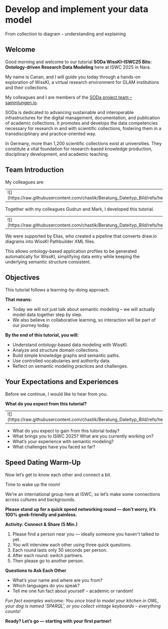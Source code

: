 <!--
*titel:
*author:in/urheber:in: 
orcid: 
email: SODa@sammlungen.io
*lizenz: cc by
lizenzlink: https://creativecommons.org/
*persistenter OER link: 
language: 
version:  v1
beschreibung: 
format: SODa WissKI How-to-Tutorial
modultitel: 
modul: Unit 1
einheitstitel: Welcome and warm-up 
eiheit: Einheit 1
lernziel: 

baustein:
zielgruppe: https://zenodo.org/records/15574575
gestaltungsprinzip: 
keywords: ???
erstellungsdatum: 

technische metadaten:
medientyp: text
dateiformat: .md
dauer: 
größe:
software: Web


<<<<<<< HEAD
icon: https://github.com/chastik/Beratung_Dateityp_Bild/refs/heads/main/resources/SODa-Logo_full.svg
=======
icon: https://raw.githubusercontent.com/chastik/Beratung_Dateityp_Bild/refs/heads/main/SODa-Logo_full.svg
>>>>>>> c2ff5487a78197432823e6f3b959154b0058fdfe



link: https://raw.githubusercontent.com/chastik/WissKI/refs/heads/main/soda.css

-->



# Develop and implement your data model 

From collection to diagram - understanding and explaining

## Welcome

Good morning and welcome to our tutorial **SODa WissKI–ISWC25 Bits: Ontology-driven Research Data Modeling** here at ISWC 2025 in Nara. 

My name is Canan, and I will guide you today through a hands-on exploration of WissKI, a virtual research environment for GLAM institutions and their collections.

My colleagues and I are members of the [SODa project team – sammlungen.io](https://sammlungen.io/projekt).

SODa is dedicated to advancing sustainable and interoperable infrastructures for the digital management, documentation, and publication of academic collections. It promotes and develops the data competencies necessary for research in and with scientific collections, fostering them in a transdisciplinary and practice-oriented way.

In Germany, more than 1,200 scientific collections exist at universities. They constitute a vital foundation for research-based knowledge production, disciplinary development, and academic teaching.

## Team Introduction

My colleagues are:

<table>
  <tr>
    <td>![](https://raw.githubusercontent.com/chastik/Beratung_Dateityp_Bild/refs/heads/main/schwenk.jpg)<!--width="100%"--> </td>
    <td>![](https://raw.githubusercontent.com/chastik/Beratung_Dateityp_Bild/refs/heads/main/fichtner.jpg)<!--width="100%"--> </td>
     </tr>
</table>

Together with my colleagues Gudrun and Mark, I developed this tutorial.

 <table>
  <tr>
  <td>![](https://raw.githubusercontent.com/chastik/Beratung_Dateityp_Bild/refs/heads/main/Tzortzakakis1.jpg)<!--width="100%"--> </td>
     </tr>
</table>

We were supported by Elias, who created a pipeline that converts draw.io diagrams into WissKI Pathbuilder XML files. 

This allows ontology-based application profiles to be generated automatically for WissKI, simplifying data entry while keeping the underlying semantic structure consistent.

## Objectives

This tutorial follows a learning-by-doing approach. 

**That means:** 

* Today we will not just talk about semantic modeling – we will actually model data together step by step. 
* We also believe in collaborative learning, so interaction will be part of our journey today.

**By the end of this tutorial, you will:**

* Understand ontology-based data modeling with WissKI.
* Analyze and structure domain collections.
* Build simple knowledge graphs and semantic paths.
* Use controlled vocabularies and authority data.
* Reflect on semantic modeling practices and challenges.

## Your Expectations and Experiences

Before we continue, I would like to hear from you. 

**What do you expect from this tutorial?**

 <table>
  <tr>
  <td>![](https://raw.githubusercontent.com/chastik/Beratung_Dateityp_Bild/refs/heads/main/mentimeter_expectations.png)<!--width="100%"--> </td>
     </tr>
</table>

* What do you expect to gain from this tutorial today?
* What brings you to ISWC 2025? What are you currently working on?
* What’s your experience with semantic modeling? 
* What challenges have you faced so far?

## Speed Dating Warm-Up

Now let’s get to know each other and connect a bit.

Time to wake up the room! 

We’re an international group here at ISWC, so let’s make some connections across cultures and backgrounds. 

**Please stand up for a quick speed networking round — don’t worry, it’s 100% geek-friendly and painless.**


**Activity: Connect & Share (5 Min.)**

1. Please find a person near you — ideally someone you haven't talked to yet.
2. You will interview each other using three quick questions.
3. Each round lasts only 30 seconds per person.
4. After each round: switch partners.
5. Then please go to another person.

**Questions to Ask Each Other**

* What’s your name and where are you from?
* Which languages do you speak?
* Tell me one fun fact about yourself – academic or random!


*Fun fact examples welcome: You once tried to model your kitchen in OWL, your dog is named 'SPARQL', or you collect vintage keyboards – everything counts!*

**Ready? Let’s go — starting with your first partner!**
